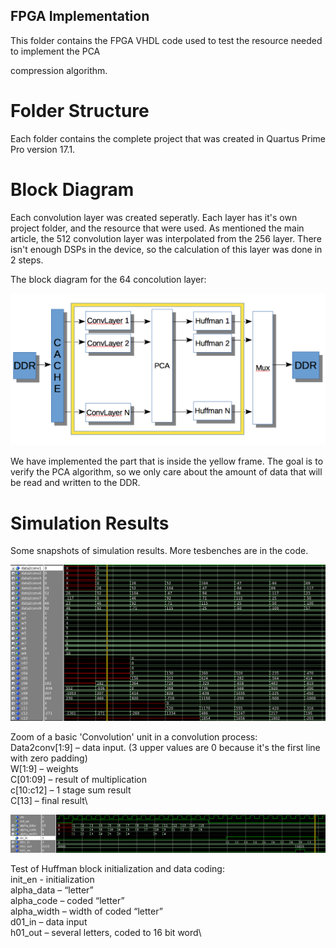 ## FPGA Implementation



This folder contains the FPGA VHDL code used to test the resource needed to implement the PCA 

compression algorithm.


# Folder Structure

Each folder contains the complete project that was created in Quartus Prime Pro version 17.1.




# Block Diagram

Each convolution layer was created seperatly. Each layer has it's own project folder, and the resource 
that were used. As mentioned the main article, the 512 convolution layer was interpolated from the 256 layer.
There isn't enough DSPs in the device, so the calculation of this layer was done in 2 steps.

The block diagram for the 64 concolution layer: 

![results](docs/block_diagram.png)

We have implemented the part that is inside the yellow frame. The goal is to verify the PCA 
algorithm, so we only care about the amount of data that will be read and written to the DDR. 


# Simulation Results

Some snapshots of simulation results. More tesbenches are in the code.

![results](docs/ConvLayer_basic_9_mult_and_sum.png)

Zoom of a basic 'Convolution' unit in a convolution process:\
Data2conv[1:9] – data input. (3 upper values are 0 because it's the first line with zero padding)\
W[1:9] – weights\
C[01:09] – result of multiplication\
c[10:c12] – 1 stage sum result\
C[13] – final result\


![results](docs/Huffman_init_and_data_coding.png)

Test of Huffman block initialization and data coding:\
init_en - initialization\
alpha_data – “letter”\
alpha_code – coded “letter”\
alpha_width – width of coded “letter”\
d01_in – data input\
h01_out – several letters, coded to 16 bit word\





